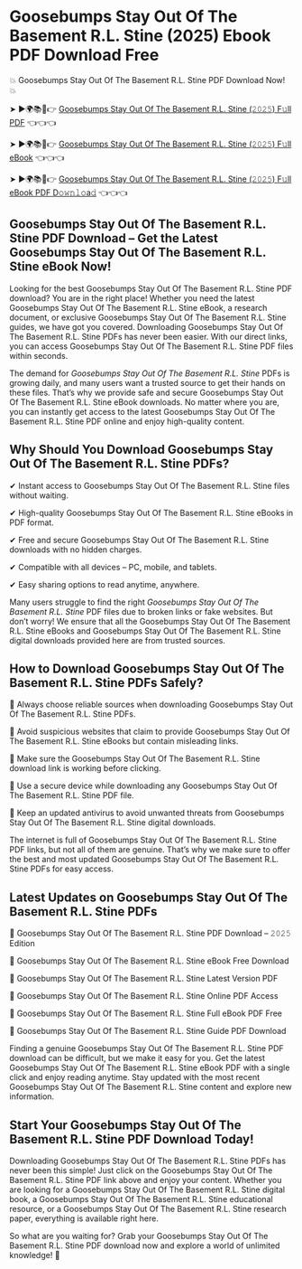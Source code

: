 # Goosebumps Stay Out Of The Basement R.L. Stine (2025) Ebook PDF Download Free

💥 Goosebumps Stay Out Of The Basement R.L. Stine PDF Download Now! 💥

➤ ►🌍📚📱👉 [Goosebumps Stay Out Of The Basement R.L. Stine (𝟸𝟶𝟸𝟻) F𝚞ll PDF](https://getpdf.xyz/goosebumps-stay-out-of-the-basement-r.l.-stine) 👈👈👈


➤ ►🌍📚📱👉 [Goosebumps Stay Out Of The Basement R.L. Stine (𝟸𝟶𝟸𝟻) F𝚞ll eBook](https://getpdf.xyz/goosebumps-stay-out-of-the-basement-r.l.-stine) 👈👈👈


➤ ►🌍📚📱👉 [Goosebumps Stay Out Of The Basement R.L. Stine (𝟸𝟶𝟸𝟻) F𝚞ll eBook PDF D𝚘𝚠𝚗𝚕𝚘a𝚍](https://getpdf.xyz/goosebumps-stay-out-of-the-basement-r.l.-stine) 👈👈👈


## Goosebumps Stay Out Of The Basement R.L. Stine PDF Download – Get the Latest Goosebumps Stay Out Of The Basement R.L. Stine eBook Now!

Looking for the best Goosebumps Stay Out Of The Basement R.L. Stine PDF download? You are in the right place! Whether you need the latest Goosebumps Stay Out Of The Basement R.L. Stine eBook, a research document, or exclusive Goosebumps Stay Out Of The Basement R.L. Stine guides, we have got you covered. Downloading Goosebumps Stay Out Of The Basement R.L. Stine PDFs has never been easier. With our direct links, you can access Goosebumps Stay Out Of The Basement R.L. Stine PDF files within seconds.

The demand for *Goosebumps Stay Out Of The Basement R.L. Stine* PDFs is growing daily, and many users want a trusted source to get their hands on these files. That’s why we provide safe and secure Goosebumps Stay Out Of The Basement R.L. Stine eBook downloads. No matter where you are, you can instantly get access to the latest Goosebumps Stay Out Of The Basement R.L. Stine PDF online and enjoy high-quality content.

## Why Should You Download Goosebumps Stay Out Of The Basement R.L. Stine PDFs?

✔ Instant access to Goosebumps Stay Out Of The Basement R.L. Stine files without waiting.

✔ High-quality Goosebumps Stay Out Of The Basement R.L. Stine eBooks in PDF format.

✔ Free and secure Goosebumps Stay Out Of The Basement R.L. Stine downloads with no hidden charges.

✔ Compatible with all devices – PC, mobile, and tablets.

✔ Easy sharing options to read anytime, anywhere.

Many users struggle to find the right *Goosebumps Stay Out Of The Basement R.L. Stine* PDF files due to broken links or fake websites. But don’t worry! We ensure that all the Goosebumps Stay Out Of The Basement R.L. Stine eBooks and Goosebumps Stay Out Of The Basement R.L. Stine digital downloads provided here are from trusted sources.

## How to Download Goosebumps Stay Out Of The Basement R.L. Stine PDFs Safely?

📌 Always choose reliable sources when downloading Goosebumps Stay Out Of The Basement R.L. Stine PDFs.

📌 Avoid suspicious websites that claim to provide Goosebumps Stay Out Of The Basement R.L. Stine eBooks but contain misleading links.

📌 Make sure the Goosebumps Stay Out Of The Basement R.L. Stine download link is working before clicking.

📌 Use a secure device while downloading any Goosebumps Stay Out Of The Basement R.L. Stine PDF file.

📌 Keep an updated antivirus to avoid unwanted threats from Goosebumps Stay Out Of The Basement R.L. Stine digital downloads.

The internet is full of Goosebumps Stay Out Of The Basement R.L. Stine PDF links, but not all of them are genuine. That’s why we make sure to offer the best and most updated Goosebumps Stay Out Of The Basement R.L. Stine PDFs for easy access.

## Latest Updates on Goosebumps Stay Out Of The Basement R.L. Stine PDFs

🔹 Goosebumps Stay Out Of The Basement R.L. Stine PDF Download – 𝟸𝟶𝟸𝟻 Edition

🔹 Goosebumps Stay Out Of The Basement R.L. Stine eBook Free Download

🔹 Goosebumps Stay Out Of The Basement R.L. Stine Latest Version PDF

🔹 Goosebumps Stay Out Of The Basement R.L. Stine Online PDF Access

🔹 Goosebumps Stay Out Of The Basement R.L. Stine Full eBook PDF Free

🔹 Goosebumps Stay Out Of The Basement R.L. Stine Guide PDF Download

Finding a genuine Goosebumps Stay Out Of The Basement R.L. Stine PDF download can be difficult, but we make it easy for you. Get the latest Goosebumps Stay Out Of The Basement R.L. Stine eBook PDF with a single click and enjoy reading anytime. Stay updated with the most recent Goosebumps Stay Out Of The Basement R.L. Stine content and explore new information.

## Start Your Goosebumps Stay Out Of The Basement R.L. Stine PDF Download Today!

Downloading Goosebumps Stay Out Of The Basement R.L. Stine PDFs has never been this simple! Just click on the Goosebumps Stay Out Of The Basement R.L. Stine PDF link above and enjoy your content. Whether you are looking for a Goosebumps Stay Out Of The Basement R.L. Stine digital book, a Goosebumps Stay Out Of The Basement R.L. Stine educational resource, or a Goosebumps Stay Out Of The Basement R.L. Stine research paper, everything is available right here.

So what are you waiting for? Grab your Goosebumps Stay Out Of The Basement R.L. Stine PDF download now and explore a world of unlimited knowledge! 🚀